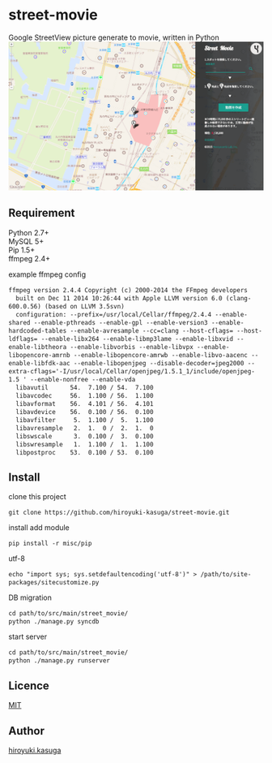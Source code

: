 # street-movie
Google StreetView picture generate to movie, written in Python  
![optimized](https://github.com/hiroyuki-kasuga/street-movie/blob/master/misc/street_movie.gif?raw=true)

## Requirement
Python 2.7+  
MySQL 5+  
Pip 1.5+  
ffmpeg 2.4+   

example ffmpeg config

    ffmpeg version 2.4.4 Copyright (c) 2000-2014 the FFmpeg developers
      built on Dec 11 2014 10:26:44 with Apple LLVM version 6.0 (clang-600.0.56) (based on LLVM 3.5svn)
      configuration: --prefix=/usr/local/Cellar/ffmpeg/2.4.4 --enable-shared --enable-pthreads --enable-gpl --enable-version3 --enable-hardcoded-tables --enable-avresample --cc=clang --host-cflags= --host-ldflags= --enable-libx264 --enable-libmp3lame --enable-libxvid --enable-libtheora --enable-libvorbis --enable-libvpx --enable-libopencore-amrnb --enable-libopencore-amrwb --enable-libvo-aacenc --enable-libfdk-aac --enable-libopenjpeg --disable-decoder=jpeg2000 --extra-cflags='-I/usr/local/Cellar/openjpeg/1.5.1_1/include/openjpeg-1.5 ' --enable-nonfree --enable-vda
      libavutil      54.  7.100 / 54.  7.100
      libavcodec     56.  1.100 / 56.  1.100
      libavformat    56.  4.101 / 56.  4.101
      libavdevice    56.  0.100 / 56.  0.100
      libavfilter     5.  1.100 /  5.  1.100
      libavresample   2.  1.  0 /  2.  1.  0
      libswscale      3.  0.100 /  3.  0.100
      libswresample   1.  1.100 /  1.  1.100
      libpostproc    53.  0.100 / 53.  0.100

## Install
clone this project

    git clone https://github.com/hiroyuki-kasuga/street-movie.git
    
install add module   

    pip install -r misc/pip
    
utf-8

    echo "import sys; sys.setdefaultencoding('utf-8')" > /path/to/site-packages/sitecustomize.py
    
DB migration

    cd path/to/src/main/street_movie/
    python ./manage.py syncdb
    
    
start server

    cd path/to/src/main/street_movie/
    python ./manage.py runserver

## Licence

[MIT](https://github.com/hiroyuki-kasuga/street-movie/blob/master/LICENSE)

## Author
[hiroyuki.kasuga](https://github.com/hiroyuki-kasuga)

